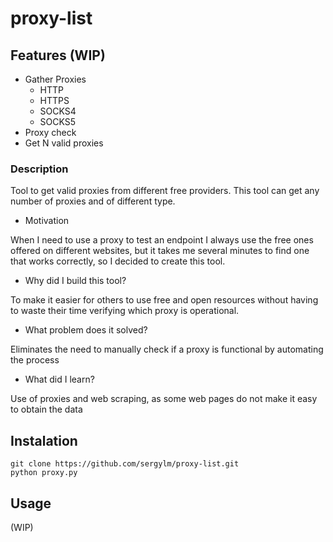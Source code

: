# proxy-list

## Features (WIP)

- Gather Proxies
    - HTTP
    - HTTPS
    - SOCKS4
    - SOCKS5
- Proxy check
- Get N valid proxies

### Description
Tool to get valid proxies from different free providers. This tool can get any number of proxies and of different type.

- Motivation

When I need to use a proxy to test an endpoint I always use the free ones offered on different websites, but it takes me several minutes to find one that works correctly, so I decided to create this tool.

- Why did I build this tool?

To make it easier for others to use free and open resources without having to waste their time verifying which proxy is operational.

- What problem does it solved?

Eliminates the need to manually check if a proxy is functional by automating the process

- What did I learn?

Use of proxies and web scraping, as some web pages do not make it easy to obtain the data

## Instalation
```
git clone https://github.com/sergylm/proxy-list.git
python proxy.py
```
## Usage

(WIP)